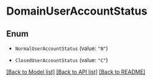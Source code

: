 # DomainUserAccountStatus

## Enum


* `NormalUserAccountStatus` (value: `"N"`)

* `ClosedUserAccountStatus` (value: `"C"`)


[[Back to Model list]](../README.md#documentation-for-models) [[Back to API list]](../README.md#documentation-for-api-endpoints) [[Back to README]](../README.md)


